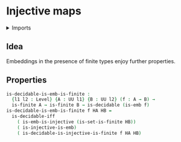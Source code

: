 #  Injective maps

<details><summary>Imports</summary>
```agda
module univalent-combinatorics.embeddings where
open import foundation.decidable-types
open import foundation.embeddings public
open import foundation.universe-levels
open import univalent-combinatorics.finite-types
open import univalent-combinatorics.injective-maps
```
</details>

## Idea

Embeddings in the presence of finite types enjoy further properties.

## Properties

```agda
is-decidable-is-emb-is-finite :
  {l1 l2 : Level} {A : UU l1} {B : UU l2} (f : A → B) →
  is-finite A → is-finite B → is-decidable (is-emb f)
is-decidable-is-emb-is-finite f HA HB =
  is-decidable-iff
    ( is-emb-is-injective (is-set-is-finite HB))
    ( is-injective-is-emb)
    ( is-decidable-is-injective-is-finite f HA HB)
```
